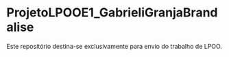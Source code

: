 # ProjetoLPOOE1_GabrieliGranjaBrandalise
Este repositório destina-se exclusivamente para envio do trabalho de LPOO.
